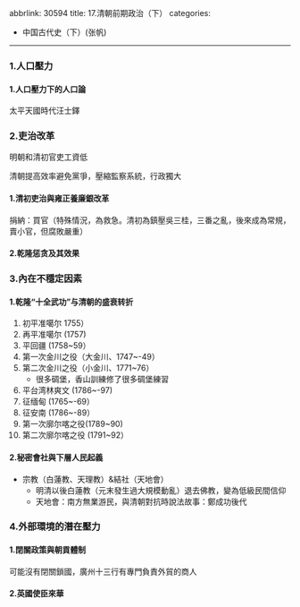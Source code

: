abbrlink: 30594
title: 17.清朝前期政治（下）
categories:
  - 中国古代史（下）(张帆)
---
### 1.人口壓力

#### 1.人口壓力下的人口論

太平天國時代汪士鐸

### 2.吏治改革

明朝和清初官吏工資低

清朝提高效率避免黨爭，壓縮監察系統，行政獨大

#### 1.清初吏治與雍正養廉銀改革

捐納：買官（特殊情況，為救急。清初為鎮壓吳三桂，三番之亂，後來成為常規，賣小官，但腐敗嚴重）

#### 2.乾隆惩贪及其效果

### 3.內在不穩定因素

#### 1.乾隆“十全武功”与清朝的盛衰转折

1.  ﻿初平准噶尔 1755）
2.  ﻿再平准噶尔 (1757)
3.  ﻿平回疆 (1758~59）
4.  ﻿第一次金川之役（大金川、1747~-49）
1.  ﻿第二次金川之役（小金川、1771~76）
	- 很多碉堡，香山訓練修了很多碉堡練習
2.  ﻿平台湾林爽文 (1786~-97)
3.  ﻿征缅甸 (1765~-69）
4.  ﻿征安南 (1786~-89）
5.  ﻿第一次廓尔喀之役(1789~90)
6. 第二次廓尔喀之役 (1791~92）

#### 2.秘密會社與下層人民起義

- 宗教（白蓮教、天理教）&結社（天地會）
	- 明清以後白蓮教（元末發生過大規模動亂）退去佛教，變為低級民間信仰
	- 天地會：南方無業游民，與清朝對抗時說法故事：鄭成功後代

### 4.外部環境的潛在壓力

#### 1.閉關政策與朝貢體制

可能沒有閉關鎖國，廣州十三行有專門負責外貿的商人

#### 2.英國使臣來華